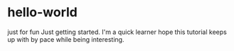 # hello-world
just for fun
Just getting started. I'm a quick learner hope this tutorial keeps up with by pace while being interesting.
